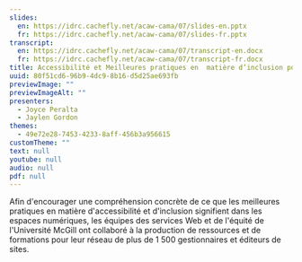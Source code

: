 ```yaml
---
slides:
  en: https://idrc.cachefly.net/acaw-cama/07/slides-en.pptx
  fr: https://idrc.cachefly.net/acaw-cama/07/slides-fr.pptx
transcript:
  en: https://idrc.cachefly.net/acaw-cama/07/transcript-en.docx
  fr: https://idrc.cachefly.net/acaw-cama/07/transcript-fr.docx
title: Accessibilité et Meilleures pratiques en  matière d’inclusion pour les sites Web
uuid: 80f51cd6-96b9-4dc9-8b16-d5d25ae693fb
previewImage: ""
previewImageAlt: ""
presenters:
  - Joyce Peralta
  - Jaylen Gordon
themes:
  - 49e72e28-7453-4233-8aff-456b3a956615
customTheme: ""
text: null
youtube: null
audio: null
pdf: null
---
```

Afin d'encourager une compréhension concrète de ce que les meilleures pratiques en matière d'accessibilité et d'inclusion signifient dans les espaces numériques, les équipes des services Web et de l'équité de l'Université McGill ont collaboré à la production de ressources et de formations pour leur réseau de plus de 1 500 gestionnaires et éditeurs de sites.
